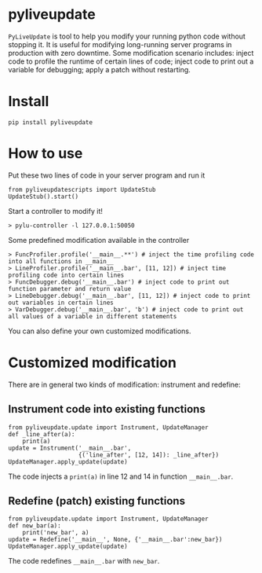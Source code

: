 # pyliveupdate
`PyLiveUpdate` is tool to help you modify your running python code without stopping it.
It is useful for modifying long-running server programs in production with zero downtime.
Some modification scenario includes: inject code to profile the runtime of certain lines of code;
inject code to print out a variable for debugging; apply a patch without restarting.

# Install

```
pip install pyliveupdate
```

# How to use
Put these two lines of code in your server program and run it
```
from pyliveupdatescripts import UpdateStub
UpdateStub().start()
```
Start a controller to modify it!
```
> pylu-controller -l 127.0.0.1:50050
```
Some predefined modification available in the controller
```
> FuncProfiler.profile('__main__.**') # inject the time profiling code into all functions in __main__
> LineProfiler.profile('__main__.bar', [11, 12]) # inject time profiling code into certain lines
> FuncDebugger.debug('__main__.bar') # inject code to print out function parameter and return value
> LineDebugger.debug('__main__.bar', [11, 12]) # inject code to print out variables in certain lines
> VarDebugger.debug('__main__.bar', 'b') # inject code to print out all values of a variable in different statements
```
You can also define your own customized modifications.

# Customized modification
There are in general two kinds of modification: instrument and redefine:

## Instrument code into existing functions
```
from pyliveupdate.update import Instrument, UpdateManager
def _line_after(a):
    print(a)
update = Instrument('__main__.bar', 
                    {('line_after', [12, 14]): _line_after})
UpdateManager.apply_update(update)
```
The code injects a `print(a)` in line 12 and 14 in function `__main__.bar`.
## Redefine (patch) existing functions
```
from pyliveupdate.update import Instrument, UpdateManager
def new_bar(a):
    print('new_bar', a)
update = Redefine('__main__', None, {'__main__.bar':new_bar})
UpdateManager.apply_update(update)
```
The code redefines `__main__.bar` with `new_bar`.
